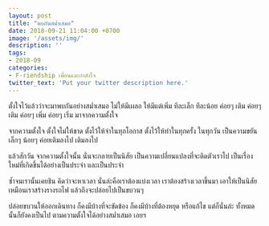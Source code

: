 ```yaml
---
layout: post
title: "พบกันสม่ำเสมอ"
date: 2018-09-21 11:04:00 +0700
image: '/assets/img/'
description: ''
tags:
- 2018-09
categories:
- F-riendship เพื่อนและกำลังใจ
twitter_text: 'Put your twitter description here.'
---
```

ตั้งใจไว้แล้วว่าจะมาพบกันอย่างสม่ำเสมอ ไม่ให้มีเผลอ ให้มีแต่เพิ่ม ทีละเล็ก ทีละน้อย ค่อยๆ เติม ค่อยๆ เติม ค่อยๆ เพิ่ม ค่อยๆ เริ่ม มาจากความตั้งใจ

จากความตั้งใจ ตั้งใจไม่ให้ขาด ตั้งไว้ให้จำในทุกโอกาส ตั้งไว้ให้ทำในทุกครั้ง ในทุกวัน เป็นความขยันเล็กๆ น้อยๆ ค่อยเติมลงไป เติมลงไป

แล้วสักวัน จากความตั้งใจนั้น นั่นจะกลายเป็นนิสัย เป็นความเปลี่ยนแปลงที่จะติดตัวเราไป เป็นเรื่องใหม่ที่เกิดขึ้นได้อย่างเป็นประจำ และเป็นประจำ

ซ้ำจนเรานั้นเคยชิน คิดว่าจะหาเวลา นั่นล่ะคือเราต้องแบ่งเวลา เราต้องสร้างเวลาขึ้นมา เอาให้เป็นนิสัย เหมือนเราสร้างรางรถไฟ แล้วถึงจะปล่อยไปเป็นขบวนๆ

ปล่อยขบวนให้ออกเดินทาง ก็คงมีบ้างที่จะขัดข้อง ก็คงมีบ้างที่ต้องหยุด หรือแก้ไข แต่ก็นั่นล่ะ ทั้งหมดนั้นก็ยังคงเป็นไป ตามความตั้งใจได้อย่างสม่ำเสมอ เอยฯ
